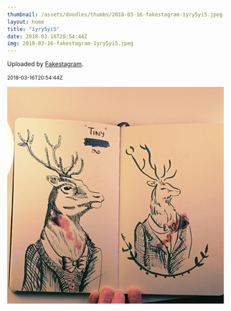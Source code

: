 ```yaml
---
thumbnail: /assets/doodles/thumbs/2018-03-16-fakestagram-1yry5yi5.jpeg
layout: home
title: "1yry5yi5"
date: 2018-03-16T20:54:44Z
img: 2018-03-16-fakestagram-1yry5yi5.jpeg
---
```


Uploaded by [Fakestagram](https://github.com/opyate/fakestagram).

<small>2018-03-16T20:54:44Z</small>

![Uploaded by Fakestagram](/assets/doodles/original/2018-03-16-fakestagram-1yry5yi5.jpeg)

